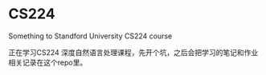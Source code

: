 # CS224
Something to Standford University CS224 course

正在学习CS224 深度自然语言处理课程，先开个坑，之后会把学习的笔记和作业相关记录在这个repo里。
